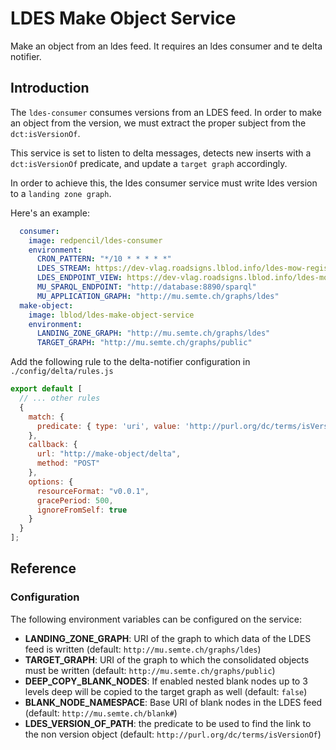 # LDES Make Object Service

Make an object from an ldes feed. It requires an ldes consumer and te delta notifier.

## Introduction

The `ldes-consumer` consumes versions from an LDES feed. In order to make an object from
the version, we must extract the proper subject from the `dct:isVersionOf`.

This service is set to listen to delta messages, detects new inserts with a `dct:isVersionOf`
predicate, and update a `target graph` accordingly.

In order to achieve this, the ldes consumer service must write ldes version to a `landing zone graph`.

Here's an example:

```yml
  consumer:
    image: redpencil/ldes-consumer
    environment:
      CRON_PATTERN: "*/10 * * * * *"
      LDES_STREAM: https://dev-vlag.roadsigns.lblod.info/ldes-mow-register
      LDES_ENDPOINT_VIEW: https://dev-vlag.roadsigns.lblod.info/ldes-mow-register/1
      MU_SPARQL_ENDPOINT: "http://database:8890/sparql"
      MU_APPLICATION_GRAPH: "http://mu.semte.ch/graphs/ldes"
  make-object:
    image: lblod/ldes-make-object-service
    environment:
      LANDING_ZONE_GRAPH: "http://mu.semte.ch/graphs/ldes"
      TARGET_GRAPH: "http://mu.semte.ch/graphs/public"
```

Add the following rule to the delta-notifier configuration in `./config/delta/rules.js`

```javascript
export default [
  // ... other rules
  {
    match: {
      predicate: { type: 'uri', value: 'http://purl.org/dc/terms/isVersionOf' }
    },
    callback: {
      url: "http://make-object/delta",
      method: "POST"
    },
    options: {
      resourceFormat: "v0.0.1",
      gracePeriod: 500,
      ignoreFromSelf: true
    }
  }
];
```

## Reference
### Configuration
The following environment variables can be configured on the service:
- **LANDING_ZONE_GRAPH**: URI of the graph to which data of the LDES feed is written (default: `http://mu.semte.ch/graphs/ldes`)
- **TARGET_GRAPH**: URI of the graph to which the consolidated objects must be written (default: `http://mu.semte.ch/graphs/public`)
- **DEEP_COPY_BLANK_NODES**: If enabled nested blank nodes up to 3 levels deep will be copied to the target graph as well (default: `false`)
- **BLANK_NODE_NAMESPACE**: Base URI of blank nodes in the LDES feed (default: `http://mu.semte.ch/blank#`)
- **LDES_VERSION_OF_PATH**:  the predicate to be used to find the link to the non version object (default: `http://purl.org/dc/terms/isVersionOf`)
